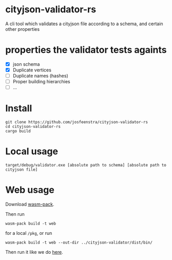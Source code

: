 # cityjson-validator-rs 

A cli tool which validates a cityjson file according to a schema, and certain other properties


# properties the validator tests againts
- [X] json schema
- [X] Duplicate vertices
- [ ] Duplicate names (hashes)
- [ ] Proper building hierarchies
- [ ] ...

# Install 

```
git clone https://github.com/josfeenstra/cityjson-validator-rs
cd cityjson-validator-rs
cargo build
```


# Local usage 
```
target/debug/validator.exe [absolute path to schema] [absolute path to cityjson file] 
```

# Web usage

Download [wasm-pack](https://rustwasm.github.io/wasm-pack/installer/).

Then run

```
wasm-pack build -t web
```
for a local `/pkg`, or run 
```
wasm-pack build -t web --out-dir ../cityjson-validator/dist/bin/
```

Then run it like we do [here](https://github.com/josfeenstra/cityjson-validator).
